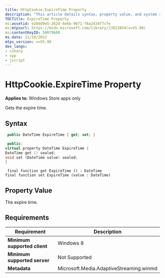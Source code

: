 ```yaml
---
title: HttpCookie.ExpireTime Property
description: "This article details syntax, property value, and system requirements of the ExpireTime Property, which gets the expire time."
TOCTitle: ExpireTime Property
ms:assetid: e20dd9e5-262d-4e6b-9671-f6a2434f7cfe
ms:mtpsurl: https://msdn.microsoft.com/library/JJ822854(v=VS.90)
ms:contentKeyID: 50079608
ms.date: 11/19/2012
mtps_version: v=VS.90
dev_langs:
- csharp
- cpp
- jscript
---
```


# HttpCookie.ExpireTime Property

**Applies to:** Windows Store apps only

Gets the expire time.

## Syntax

```csharp
 public DateTime ExpireTime { get; set; }
```

```cpp
 public:
virtual property DateTime ExpireTime {
DateTime get () sealed;
void set (DateTime value) sealed;
}
```

```jscript
 final function get ExpireTime () : DateTime
final function set ExpireTime (value : DateTime)
```

## Property Value

The expire time.

## Requirements

|Requirement|Description|
|--- |--- |
|**Minimum supported client**|Windows 8|
|**Minimum supported server**|Not Supported|
|**Metadata**|Microsoft.Media.AdaptiveStreaming.winmd|
